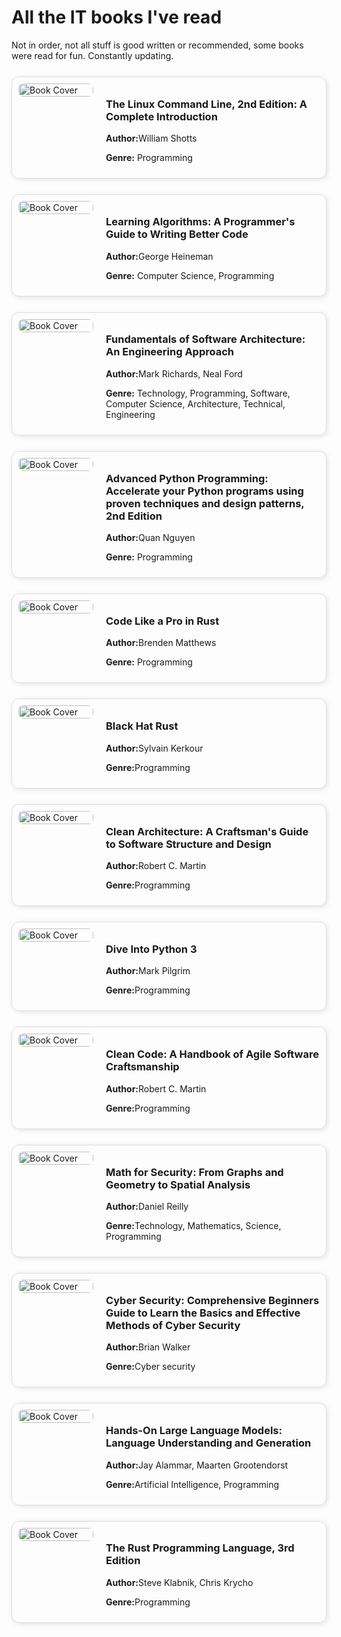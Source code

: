 
# All the IT books I've read

Not in order, not all stuff is good written or recommended, some books were read for fun. Constantly updating.


<!------------------------------------------------------------------------------>
<div style="display: flex; align-items: flex-start; gap: 20px; padding: 10px; border: 1px solid #ddd; border-radius: 12px; box-shadow: 2px 2px 8px rgba(0,0,0,0.1); margin-top: 25px; ">

<!-- Book Cover -->
   <div style="flex: 0 0 120px;">
    <img src="{{site.url}}/images/books/199455828.jpg" alt="Book Cover" style="width: 100%; border-radius: 8px;"/>
  </div>

  <!-- Book Info -->
  <div style="flex: 1;">
    <h3>The Linux Command Line, 2nd Edition: A Complete Introduction</h3>
    <p><strong>Author:</strong>William Shotts</p>
    <p><strong>Genre:</strong> Programming</p>

   
    
   
  </div>

</div>

<!------------------------------------------------------------------------------>
<div style="display: flex; align-items: flex-start; gap: 20px; padding: 10px; border: 1px solid #ddd; border-radius: 12px; box-shadow: 2px 2px 8px rgba(0,0,0,0.1); margin-top: 25px; ">

<!-- Book Cover -->
   <div style="flex: 0 0 120px;">
    <img src="{{site.url}}/images/books/59018209.jpg" alt="Book Cover" style="width: 100%; border-radius: 8px;"/>
  </div>

  <!-- Book Info -->
  <div style="flex: 1;">
    <h3>Learning Algorithms: A Programmer's Guide to Writing Better Code</h3>
    <p><strong>Author:</strong>George Heineman</p>
    <p><strong>Genre:</strong> Computer Science, Programming </p>

   
    
   
  </div>

</div>

<!------------------------------------------------------------------------------>

<div style="display: flex; align-items: flex-start; gap: 20px; padding: 10px; border: 1px solid #ddd; border-radius: 12px; box-shadow: 2px 2px 8px rgba(0,0,0,0.1); margin-top: 25px; ">

<!-- Book Cover -->
   <div style="flex: 0 0 120px;">
    <img src="{{site.url}}/images/books/44144493.jpg" alt="Book Cover" style="width: 100%; border-radius: 8px;"/>


  </div>

  <!-- Book Info -->
  <div style="flex: 1;">
    <h3>Fundamentals of Software Architecture: An Engineering Approach</h3>
    <p><strong>Author:</strong>Mark Richards, Neal Ford</p>
    <p><strong>Genre:</strong> Technology, Programming, Software, Computer Science, Architecture, Technical, Engineering </p>

   
    
   
  </div>

</div>

<!------------------------------------------------------------------------------>
<div style="display: flex; align-items: flex-start; gap: 20px; padding: 10px; border: 1px solid #ddd; border-radius: 12px; box-shadow: 2px 2px 8px rgba(0,0,0,0.1); margin-top: 25px; ">

<!-- Book Cover -->
   <div style="flex: 0 0 120px;">
    <img src="{{site.url}}/images/books/61401602.jpg" alt="Book Cover" style="width: 100%; border-radius: 8px;"/>
  </div>

  <!-- Book Info -->
  <div style="flex: 1;">
    <h3>Advanced Python Programming: Accelerate your Python programs using proven techniques and design patterns, 2nd Edition</h3>
    <p><strong>Author:</strong>Quan Nguyen</p>
    <p><strong>Genre:</strong> Programming</p>

   
    
   
  </div>

</div>


<!------------------------------------------------------------------------------>
<div style="display: flex; align-items: flex-start; gap: 20px; padding: 10px; border: 1px solid #ddd; border-radius: 12px; box-shadow: 2px 2px 8px rgba(0,0,0,0.1); margin-top: 25px; ">

<!-- Book Cover -->
   <div style="flex: 0 0 120px;">
    <img src="{{site.url}}/images/books/60509158.jpg" alt="Book Cover" style="width: 100%; border-radius: 8px;"/>
  </div>

  <!-- Book Info -->
  <div style="flex: 1;">
    <h3>Code Like a Pro in Rust</h3>
    <p><strong>Author:</strong>Brenden Matthews</p>
    <p><strong>Genre:</strong> Programming</p>

   
    
   
  </div>

</div>

<!------------------------------------------------------------------------------>
<div style="display: flex; align-items: flex-start; gap: 20px; padding: 10px; border: 1px solid #ddd; border-radius: 12px; box-shadow: 2px 2px 8px rgba(0,0,0,0.1); margin-top: 25px; ">

<!-- Book Cover -->
   <div style="flex: 0 0 120px;">
    <img src="{{site.url}}/images/books/black_hat_rust_cover.jpg" alt="Book Cover" style="width: 100%; border-radius: 8px;"/>
  </div>

  <!-- Book Info -->
  <div style="flex: 1;">
    <h3>Black Hat Rust</h3>
    <p><strong>Author:</strong>Sylvain Kerkour</p>
    <p><strong>Genre:</strong>Programming</p>

   
    
   
  </div>

</div>

<!------------------------------------------------------------------------------>
<div style="display: flex; align-items: flex-start; gap: 20px; padding: 10px; border: 1px solid #ddd; border-radius: 12px; box-shadow: 2px 2px 8px rgba(0,0,0,0.1); margin-top: 25px; ">

<!-- Book Cover -->
   <div style="flex: 0 0 120px;">
    <img src="{{site.url}}/images/books/clean_arch.jpg" alt="Book Cover" style="width: 100%; border-radius: 8px;"/>
  </div>

  <!-- Book Info -->
  <div style="flex: 1;">
    <h3>Clean Architecture: A Craftsman's Guide to Software Structure and Design</h3>
    <p><strong>Author:</strong>Robert C. Martin</p>
    <p><strong>Genre:</strong>Programming</p>

   
    
   
  </div>

</div>

<!------------------------------------------------------------------------------>
<div style="display: flex; align-items: flex-start; gap: 20px; padding: 10px; border: 1px solid #ddd; border-radius: 12px; box-shadow: 2px 2px 8px rgba(0,0,0,0.1); margin-top: 25px; ">

<!-- Book Cover -->
   <div style="flex: 0 0 120px;">
    <img src="{{site.url}}/images/books/6919462.jpg" alt="Book Cover" style="width: 100%; border-radius: 8px;"/>
  </div>

  <!-- Book Info -->
  <div style="flex: 1;">
    <h3>Dive Into Python 3</h3>
    <p><strong>Author:</strong>Mark Pilgrim</p>
    <p><strong>Genre:</strong>Programming</p>

   
    
   
  </div>

</div>

<!------------------------------------------------------------------------------>
<div style="display: flex; align-items: flex-start; gap: 20px; padding: 10px; border: 1px solid #ddd; border-radius: 12px; box-shadow: 2px 2px 8px rgba(0,0,0,0.1); margin-top: 25px; ">

<!-- Book Cover -->
   <div style="flex: 0 0 120px;">
    <img src="{{site.url}}/images/books/clean_code.jpg" alt="Book Cover" style="width: 100%; border-radius: 8px;"/>
  </div>

  <!-- Book Info -->
  <div style="flex: 1;">
    <h3>Clean Code: A Handbook of Agile Software Craftsmanship </h3>
    <p><strong>Author:</strong>Robert C. Martin</p>
    <p><strong>Genre:</strong>Programming</p>

   
    
   
  </div>

</div>


<!------------------------------------------------------------------------------>
<div style="display: flex; align-items: flex-start; gap: 20px; padding: 10px; border: 1px solid #ddd; border-radius: 12px; box-shadow: 2px 2px 8px rgba(0,0,0,0.1); margin-top: 25px; ">

<!-- Book Cover -->
   <div style="flex: 0 0 120px;">
    <img src="{{site.url}}/images/books/61907887.jpg" alt="Book Cover" style="width: 100%; border-radius: 8px;"/>
  </div>

  <!-- Book Info -->
  <div style="flex: 1;">
    <h3>Math for Security: From Graphs and Geometry to Spatial Analysis</h3>
    <p><strong>Author:</strong>Daniel Reilly</p>
    <p><strong>Genre:</strong>Technology, Mathematics, Science, Programming</p>

   
    
   
  </div>

</div>

<!------------------------------------------------------------------------------>
<div style="display: flex; align-items: flex-start; gap: 20px; padding: 10px; border: 1px solid #ddd; border-radius: 12px; box-shadow: 2px 2px 8px rgba(0,0,0,0.1); margin-top: 25px; ">

<!-- Book Cover -->
   <div style="flex: 0 0 120px;">
    <img src="{{site.url}}/images/books/52018552.jpg" alt="Book Cover" style="width: 100%; border-radius: 8px;"/>
  </div>

  <!-- Book Info -->
  <div style="flex: 1;">
    <h3>Cyber Security: Comprehensive Beginners Guide to Learn the Basics and Effective Methods of Cyber Security</h3>
    <p><strong>Author:</strong>Brian Walker</p>
    <p><strong>Genre:</strong>Cyber security</p>

   
    
   
  </div>

</div>

<!------------------------------------------------------------------------------>
<div style="display: flex; align-items: flex-start; gap: 20px; padding: 10px; border: 1px solid #ddd; border-radius: 12px; box-shadow: 2px 2px 8px rgba(0,0,0,0.1); margin-top: 25px; ">

<!-- Book Cover -->
   <div style="flex: 0 0 120px;">
    <img src="{{site.url}}/images/books/210408850.jpg" alt="Book Cover" style="width: 100%; border-radius: 8px;"/>
  </div>

  <!-- Book Info -->
  <div style="flex: 1;">
    <h3>Hands-On Large Language Models: Language Understanding and Generation</h3>
    <p><strong>Author:</strong>Jay Alammar, Maarten Grootendorst</p>
    <p><strong>Genre:</strong>Artificial Intelligence, Programming</p>

   
    
   
  </div>

</div>

<!------------------------------------------------------------------------------>
<div style="display: flex; align-items: flex-start; gap: 20px; padding: 10px; border: 1px solid #ddd; border-radius: 12px; box-shadow: 2px 2px 8px rgba(0,0,0,0.1); margin-top: 25px; ">

<!-- Book Cover -->
   <div style="flex: 0 0 120px;">
    <img src="{{site.url}}/images/books/230337126.jpg" alt="Book Cover" style="width: 100%; border-radius: 8px;"/>
  </div>

  <!-- Book Info -->
  <div style="flex: 1;">
    <h3>The Rust Programming Language, 3rd Edition</h3>
    <p><strong>Author:</strong>Steve Klabnik, Chris Krycho</p>
    <p><strong>Genre:</strong>Programming</p>

   
    
   
  </div>

</div>
